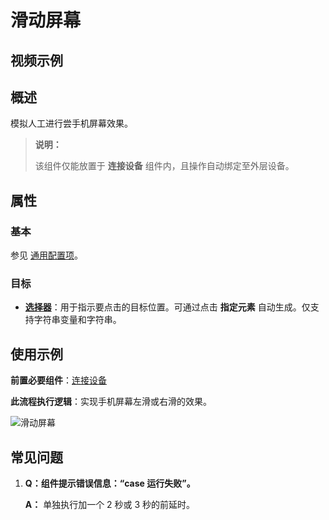 # 滑动屏幕

## 视频示例

## 概述

模拟人工进行尝手机屏幕效果。

> **说明：**
>
> 该组件仅能放置于 **连接设备** 组件内，且操作自动绑定至外层设备。

## 属性

### 基本

参见 [通用配置项](../Appendix/CommonConfigurationItems.md)。

### 目标

- **[选择器](../Appendix/Selector.md)**：用于指示要点击的目标位置。可通过点击 **指定元素** 自动生成。仅支持字符串变量和字符串。

## 使用示例

**前置必要组件**：[连接设备](../PhoneAutomation/MobileConnect.md)

**此流程执行逻辑**：实现手机屏幕左滑或右滑的效果。

![滑动屏幕](https://docimages.blob.core.chinacloudapi.cn/images/Activities/swipescreen20201223.png)

## 常见问题

1. **Q：组件提示错误信息：“case 运行失败”。**

    **A：** 单独执行加一个 2 秒或 3 秒的前延时。
